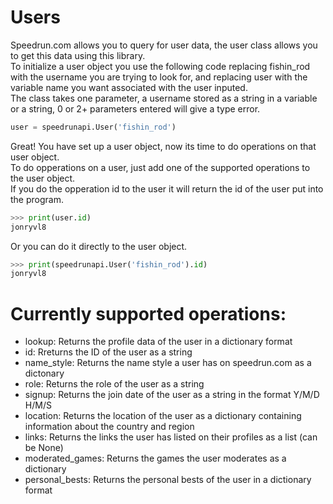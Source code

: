 Users
===
Speedrun.com allows you to query for user data, the user class allows you to get this data using this library.
<br>
To initialize a user object you use the following code replacing fishin_rod with the username you are trying to look for, and replacing user with the variable name you want associated with the user inputed. 
<br>
The class takes one parameter, a username stored as a string in a variable or a string, 0 or 2+ parameters entered will give a type error.
```python
user = speedrunapi.User('fishin_rod')
```
Great! You have set up a user object, now its time to do operations on that user object.
<br>
To do opperations on a user, just add one of the supported operations to the user object.
<br>
If you do the opperation id to the user it will return the id of the user put into the program.
```python
>>> print(user.id)
jonryvl8
```
Or you can do it directly to the user object.
```python
>>> print(speedrunapi.User('fishin_rod').id)
jonryvl8
```
Currently supported operations:
===
- lookup: Returns the profile data of the user in a dictionary format
- id: Rreturns the ID of the user as a string
- name_style: Returns the name style a user has on speedrun.com as a dictonary
- role: Returns the role of the user as a string
- signup: Returns the join date of the user as a string in the format Y/M/D H/M/S
- location: Returns the location of the user as a dictionary containing information about the country and region
- links: Returns the links the user has listed on their profiles as a list (can be None)
- moderated_games: Returns the games the user moderates as a dictionary
- personal_bests: Returns the personal bests of the user in a dictionary format
